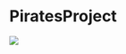 # PiratesProject
![](https://thumbs.gfycat.com/UnrulyUnfoldedApisdorsatalaboriosa-size_restricted.gif)
